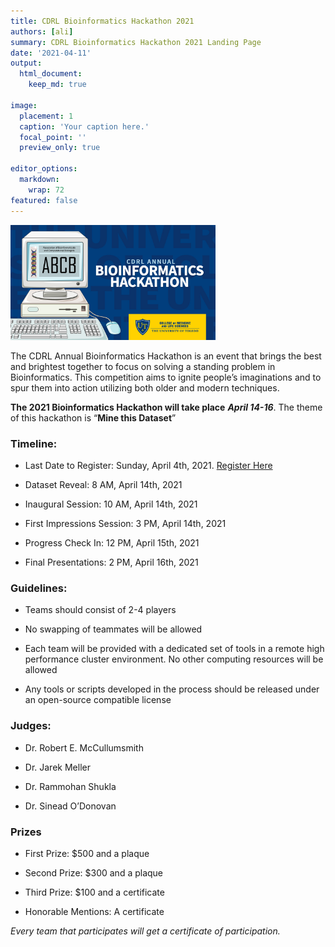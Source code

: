 ```yaml
---
title: CDRL Bioinformatics Hackathon 2021
authors: [ali]
summary: CDRL Bioinformatics Hackathon 2021 Landing Page
date: '2021-04-11'
output: 
  html_document:
    keep_md: true

image:
  placement: 1
  caption: 'Your caption here.'
  focal_point: ''
  preview_only: true

editor_options: 
  markdown: 
    wrap: 72
featured: false
---
```


<img src="featured.png" style="width:65.0%;height:65.0%" />

The CDRL Annual Bioinformatics Hackathon is an event that brings the
best and brightest together to focus on solving a standing problem in
Bioinformatics. This competition aims to ignite people’s imaginations
and to spur them into action utilizing both older and modern techniques.

**The 2021 Bioinformatics Hackathon will take place** ***April 14-16***.
The theme of this hackathon is “**Mine this Dataset**”

### Timeline:

-   Last Date to Register: Sunday, April 4th, 2021. [Register
    Here](https://forms.gle/YNQw9bDaLMjTJ8yb7)

-   Dataset Reveal: 8 AM, April 14th, 2021

-   Inaugural Session: 10 AM, April 14th, 2021

-   First Impressions Session: 3 PM, April 14th, 2021

-   Progress Check In: 12 PM, April 15th, 2021

-   Final Presentations: 2 PM, April 16th, 2021

### Guidelines:

-   Teams should consist of 2-4 players

-   No swapping of teammates will be allowed

-   Each team will be provided with a dedicated set of tools in a remote
    high performance cluster environment. No other computing resources
    will be allowed

-   Any tools or scripts developed in the process should be released
    under an open-source compatible license

### Judges:

-   Dr. Robert E. McCullumsmith

-   Dr. Jarek Meller

-   Dr. Rammohan Shukla

-   Dr. Sinead O’Donovan

### Prizes

-   First Prize: $500 and a plaque

-   Second Prize: $300 and a plaque

-   Third Prize: $100 and a certificate

-   Honorable Mentions: A certificate

*Every team that participates will get a certificate of participation.*
